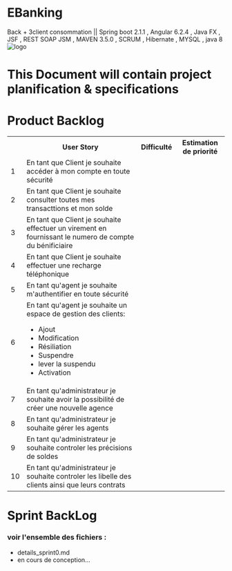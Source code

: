 # EBanking
Back + 3client consommation || Spring boot 2.1.1 , Angular 6.2.4 , Java FX , JSF  , REST SOAP JSM , MAVEN 3.5.0 , SCRUM , Hibernate , MYSQL , java 8
<br/>
![logo](https://www.tpbbank.co.tz/images/internet_banking.png)
<h1> This Document will contain project planification & specifications<h1>
 

<h1>Product Backlog</h1> 
<table>
  <tr>
    <th></th>
    <th>User Story</th> 
    <th>Difficulté</th>
    <th>Estimation de priorité</th>
  </tr>
  <tr>
    <td>1</td>
    <td>En tant que Client je souhaite accéder à mon compte en toute sécurité</td> 
    <td></td> 
    <td></td>
  </tr>
  <tr>
    <td>2</td>
    <td>En tant que Client je souhaite consulter toutes mes transacttions et mon solde</td> 
    <td></td> 
    <td></td>
  </tr>
  <tr>
    <td>3</td>
    <td>En tant que Client je souhaite effectuer un virement en fournissant le numero de compte du bénificiaire</td> 
    <td></td> 
    <td></td>
  </tr>
  <tr>
    <td>4</td>
    <td>En tant que Client je souhaite effectuer une recharge téléphonique</td> 
    <td></td> 
    <td></td>
  </tr>
  <tr>
    <td>5</td>
    <td>En tant qu'agent je souhaite m'authentifier en toute sécurité</td> 
    <td></td> 
    <td></td>
  </tr>
  <tr>
    <td>6</td>
    <td>En tant qu'agent je souhaite un espace de gestion des clients:
        <ul>
          <li>Ajout</li>
          <li>Modification</li>
          <li>Résiliation</li>
          <li>Suspendre</li>
          <li>lever la suspendu</li>
          <li>Activation</li> 
        </ul>
    </td> 
    <td></td> 
    <td></td>
  </tr>
  <tr>
    <td>7</td>
    <td>En tant qu'administrateur je souhaite avoir la possibilité de créer une nouvelle agence</td> 
    <td></td> 
    <td></td>
  </tr>
  <tr>
    <td>8</td>
    <td>En tant qu'administrateur je souhaite gérer les agents</td> 
    <td></td> 
    <td></td>
  </tr>
  <tr>
    <td>9</td>
    <td>En tant qu'administrateur je souhaite controler les précisions de soldes</td> 
    <td></td> 
    <td></td>
  </tr>
  <tr>
    <td>10</td>
    <td>En tant qu'administrateur je souhaite controler les libelle des clients ainsi que leurs contrats</td> 
    <td></td> 
    <td></td>
  </tr>
</table>


<h1>Sprint BackLog</h1>
<h3>voir l'ensemble des fichiers : </h3>
<ul>
  <li>details_sprint0.md</li>
  <li>en cours de conception...</li> 
</ul>            
